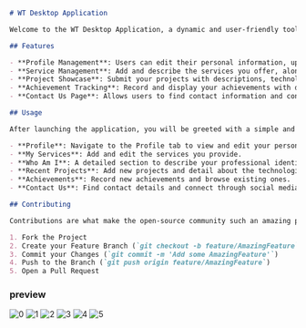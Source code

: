 ```markdown
# WT Desktop Application

Welcome to the WT Desktop Application, a dynamic and user-friendly tool designed to help individuals manage and showcase their professional profiles, services, projects, and achievements effectively.

## Features

- **Profile Management**: Users can edit their personal information, upload photos, and manage their professional details.
- **Service Management**: Add and describe the services you offer, along with an image that best represents each service.
- **Project Showcase**: Submit your projects with descriptions, technologies used, completion dates, and relevant links. Includes functionality to upload project images.
- **Achievement Tracking**: Record and display your achievements with details about the title, issuing organization, and descriptions.
- **Contact Us Page**: Allows users to find contact information and connect via integrated social media links.

## Usage

After launching the application, you will be greeted with a simple and intuitive interface:

- **Profile**: Navigate to the Profile tab to view and edit your personal information.
- **My Services**: Add and edit the services you provide.
- **Who Am I**: A detailed section to describe your professional identity.
- **Recent Projects**: Add new projects and detail about the technologies you've used.
- **Achievements**: Record new achievements and browse existing ones.
- **Contact Us**: Find contact details and connect through social media.

## Contributing

Contributions are what make the open-source community such an amazing place to learn, inspire, and create. Any contributions you make are **greatly appreciated**.

1. Fork the Project
2. Create your Feature Branch (`git checkout -b feature/AmazingFeature`)
3. Commit your Changes (`git commit -m 'Add some AmazingFeature'`)
4. Push to the Branch (`git push origin feature/AmazingFeature`)
5. Open a Pull Request


```
### preview
![0](https://github.com/user-attachments/assets/419f8045-c533-470d-b511-47577f41cc1e)
![1](https://github.com/user-attachments/assets/9fbb545e-f0d0-4a1e-b00e-ee8a54437367)
![2](https://github.com/user-attachments/assets/6ccde437-df28-4ef1-9c76-18795fd833e0)
![3](https://github.com/user-attachments/assets/b9a09040-e488-4437-a589-7c05a3a8c19b)
![4](https://github.com/user-attachments/assets/5e04b491-ae93-4d11-8777-f69fad1c2c75)
![5](https://github.com/user-attachments/assets/d2df812e-4f83-4f00-9210-11e465cb15c6)

